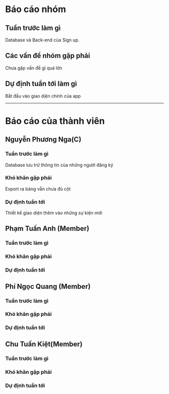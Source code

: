 # Báo cáo nhóm

## Tuần trước làm gì
Database và Back-end của Sign up.

## Các vấn đề nhóm gặp phải
Chưa gặp vấn đề gì quá lớn

## Dự định tuần tới làm gì
Bắt đầu vào giao diện chính của app

---

# Báo cáo của thành viên

## Nguyễn Phương Nga(C)

### Tuần trước làm gì 
Database lưu trữ thông tin của những người đăng ký

### Khó khăn gặp phải
Export ra bảng vẫn chưa đủ cột

### Dự định tuần tới
Thiết kế giao diện thêm vào những sự kiện mới

## Phạm Tuấn Anh (Member)

### Tuần trước làm gì


### Khó khăn gặp phải


### Dự định tuần tới


## Phí Ngọc Quang (Member)

### Tuần trước làm gì


### Khó khăn gặp phải


### Dự định tuần tới


## Chu Tuấn Kiệt(Member)

### Tuần trước làm gì


### Khó khăn gặp phải


### Dự định tuần tới

